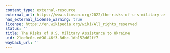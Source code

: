 ```yaml
---
content_type: external-resource
external_url: https://www.stimson.org/2022/the-risks-of-u-s-military-assistance-to-ukraine/
has_external_license_warning: true
license: https://en.wikipedia.org/wiki/All_rights_reserved
status: ''
title: The Risks of U.S. Military Assistance to Ukraine
uid: 21ee0c0c-ed90-46f3-8dbc-1db152d62ff7
wayback_url: ''
---
```

